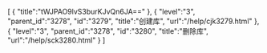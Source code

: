 [
	{
		"title":"tWJPAO9lvS3burKJvQn6JA=="
	},
	{
		"level":"3",
		"parent_id":"3278",
		"id":"3279",
		"title":"创建库",
		"url":"/help/cjk3279.html"
	},
	{
		"level":"3",
		"parent_id":"3278",
		"id":"3280",
		"title":"删除库",
		"url":"/help/sck3280.html"
	}
]